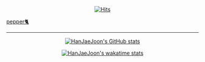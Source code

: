 <div align=center>

[![Hits](https://hits.seeyoufarm.com/api/count/incr/badge.svg?url=https%3A%2F%2Fgithub.com%2FHanJaeJoon%2Fhit-counter&count_bg=%2379C83D&title_bg=%23555555&icon=&icon_color=%23E7E7E7&title=hits&edge_flat=false)](https://hits.seeyoufarm.com)

</div>

<!--
## 🚀 About Me
I'm a professional .NET developer with [X years] of experience in building robust, scalable applications. I have a keen interest in software architecture and I am passionate about writing clean, efficient, and testable code.

## 🛠️ Technical Skills
- .NET Core & .NET Framework
- C# and F#
- Entity Framework & Dapper
- ASP.NET Core (MVC, Web API)
- Azure & AWS Cloud Services
- Docker & Kubernetes
- CI/CD (Jenkins, TeamCity, Azure DevOps)
- Unit Testing (NUnit, xUnit, MSTest)
- Frontend Technologies (HTML, CSS, JavaScript, React, Angular)

## 🎖️ Certifications
- Microsoft Certified: Azure Developer Associate
- Microsoft Certified: Azure Solutions Architect Expert

## 💼 Work Experience
**Senior .NET Developer** - [Company Name] (Dates)
Brief description of your role and achievements...

**.NET Developer** - [Company Name] (Dates)
Brief description of your role and achievements...

## 🎓 Education
- [Your Degree] - [Your University] (Year)

## 📫 How to reach me
- Email: [Your Email]
- LinkedIn: [Your LinkedIn Profile URL]
- Twitter: [Your Twitter Handle]
-->

[pepper🐈](https://opensea.io/assets/ethereum/0x495f947276749ce646f68ac8c248420045cb7b5e/77184660478739079778493429399302246505128367961362043519940866227097535774721/)

---
<div align=center>

[![HanJaeJoon's GitHub stats](https://github-readme-stats.vercel.app/api?username=HanJaeJoon&show_icons=true&theme=dark&hide_title=true&count_private=true)](https://github.com/anuraghazra/github-readme-stats)
  
[![HanJaeJoon's wakatime stats](https://github-readme-stats.vercel.app/api/wakatime?username=HanJaeJoon&theme=dark&hide_title=true&layout=compact&langs_count=10)](https://wakatime.com/@HanJaeJoon)

</div>
